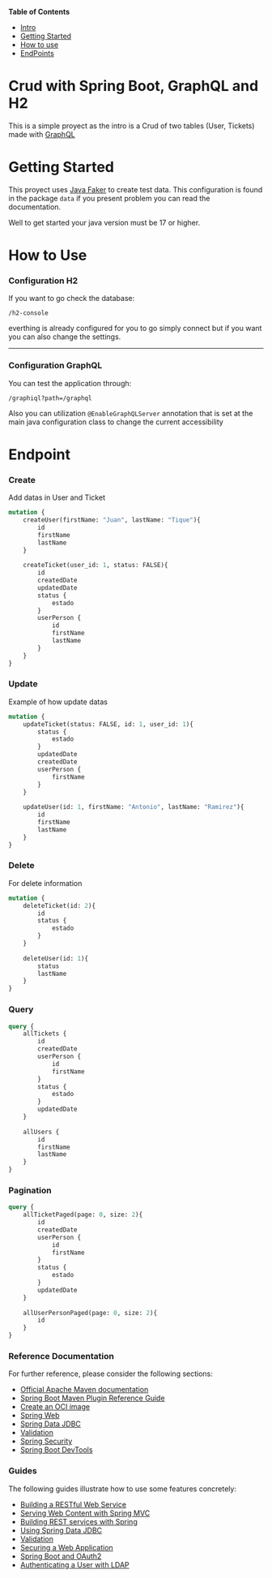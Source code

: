 **Table of Contents**
- [Intro](#Crud-wit-Spring-Boot,-GraphQL-and-H2)
- [Getting Started](#Getting-Started)
- [How to use](#How-to-Use)
- [EndPoints]()


# Crud with Spring Boot, GraphQL and H2
This is a simple proyect as the intro is a Crud of two tables (User, Tickets) made with [GraphQL](https://github.com/graphql/graphiql)

# Getting Started
This proyect uses [Java Faker](https://github.com/DiUS/java-faker) to create test data. This configuration is found in the package `data` if you present problem you can read the documentation.

Well to get started your java version must be 17 or higher.

# How to Use

### Configuration H2
If you want to go check the database:
```
/h2-console
```
everthing is already configured for you to go simply connect but if you want you can also change the settings.

----------

### Configuration GraphQL
You can test the application through:
```
/graphiql?path=/graphql
```
Also you can utilization `@EnableGraphQLServer` annotation that is set at the main java configuration class to change the current accessibility

# Endpoint

### Create
Add datas in User and Ticket
````graphql
mutation {
    createUser(firstName: "Juan", lastName: "Tique"){
        id
        firstName
        lastName
    }
    
    createTicket(user_id: 1, status: FALSE){
        id
        createdDate
        updatedDate
        status {
            estado
        }
        userPerson {
            id
            firstName
            lastName
        }
    }
}
````

### Update
Example of how update datas
````graphql
mutation {
    updateTicket(status: FALSE, id: 1, user_id: 1){
        status {
            estado
        }
        updatedDate
        createdDate
        userPerson {
            firstName
        }
    }
    
    updateUser(id: 1, firstName: "Antonio", lastName: "Ramirez"){
        id
        firstName 
        lastName
    }
}
````

### Delete
For delete information
```graphql
mutation {
    deleteTicket(id: 2){
        id
        status {
            estado
        }
    }
    
    deleteUser(id: 1){
        status
        lastName
    }
}
```

### Query
````graphql
query {
    allTickets {
        id 
        createdDate
        userPerson {
            id
            firstName
        }
        status {
            estado
        }
        updatedDate
    }
    
    allUsers {
        id
        firstName
        lastName
    }
}
````

### Pagination
````graphql
query {
    allTicketPaged(page: 0, size: 2){
        id
        createdDate
        userPerson {
            id
            firstName
        }
        status {
            estado
        }
        updatedDate
    }
    
    allUserPersonPaged(page: 0, size: 2){
        id
    }
}
````

### Reference Documentation
For further reference, please consider the following sections:

* [Official Apache Maven documentation](https://maven.apache.org/guides/index.html)
* [Spring Boot Maven Plugin Reference Guide](https://docs.spring.io/spring-boot/docs/2.7.4/maven-plugin/reference/html/)
* [Create an OCI image](https://docs.spring.io/spring-boot/docs/2.7.4/maven-plugin/reference/html/#build-image)
* [Spring Web](https://docs.spring.io/spring-boot/docs/2.7.4/reference/htmlsingle/#web)
* [Spring Data JDBC](https://docs.spring.io/spring-boot/docs/2.7.4/reference/htmlsingle/#data.sql.jdbc)
* [Validation](https://docs.spring.io/spring-boot/docs/2.7.4/reference/htmlsingle/#io.validation)
* [Spring Security](https://docs.spring.io/spring-boot/docs/2.7.4/reference/htmlsingle/#web.security)
* [Spring Boot DevTools](https://docs.spring.io/spring-boot/docs/2.7.4/reference/htmlsingle/#using.devtools)

### Guides
The following guides illustrate how to use some features concretely:

* [Building a RESTful Web Service](https://spring.io/guides/gs/rest-service/)
* [Serving Web Content with Spring MVC](https://spring.io/guides/gs/serving-web-content/)
* [Building REST services with Spring](https://spring.io/guides/tutorials/rest/)
* [Using Spring Data JDBC](https://github.com/spring-projects/spring-data-examples/tree/master/jdbc/basics)
* [Validation](https://spring.io/guides/gs/validating-form-input/)
* [Securing a Web Application](https://spring.io/guides/gs/securing-web/)
* [Spring Boot and OAuth2](https://spring.io/guides/tutorials/spring-boot-oauth2/)
* [Authenticating a User with LDAP](https://spring.io/guides/gs/authenticating-ldap/)

